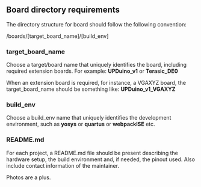 ## Board directory requirements

The directory structure for board should follow the following convention:

/boards/[target_board_name]/[build_env]

### target_board_name
Choose a target/board name that uniquely identifies the board, including required extension boards. For example: <b>UPDuino_v1</b> or <b>Terasic_DE0</b>

When an extension board is required, for instance, a VGAXYZ board, the target_board_name should be something like: <b>UPDuino_v1_VGAXYZ</b>

### build_env
Choose a build_env name that uniquely identifies the development environment, such as <b>yosys</b> or <b>quartus</b> or <b>webpackISE</b> etc.

### README.md
For each project, a README.md file should be present describing the hardware setup, the build environment and, if needed, the pinout used. Also include contact information of the maintainer.

Photos are a plus.